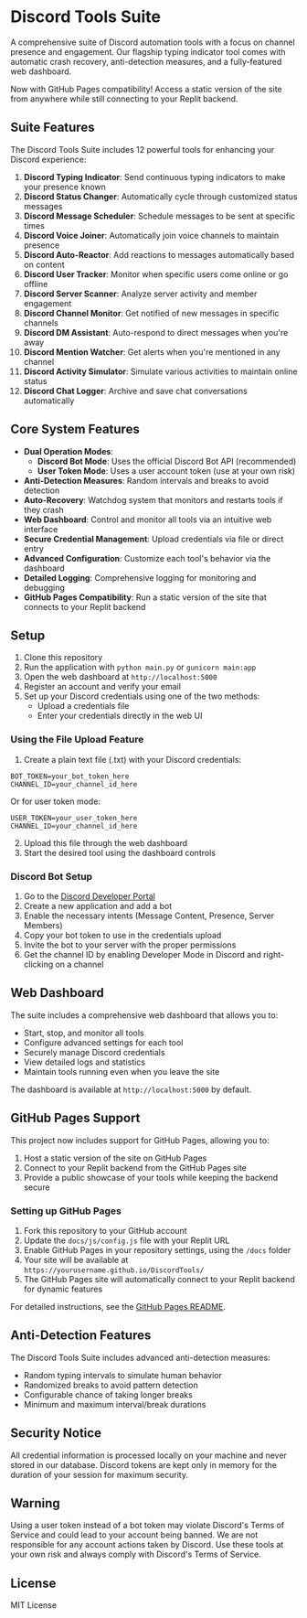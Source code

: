 # Discord Tools Suite

A comprehensive suite of Discord automation tools with a focus on channel presence and engagement. Our flagship typing indicator tool comes with automatic crash recovery, anti-detection measures, and a fully-featured web dashboard.

Now with GitHub Pages compatibility! Access a static version of the site from anywhere while still connecting to your Replit backend.

## Suite Features

The Discord Tools Suite includes 12 powerful tools for enhancing your Discord experience:

1. **Discord Typing Indicator**: Send continuous typing indicators to make your presence known
2. **Discord Status Changer**: Automatically cycle through customized status messages
3. **Discord Message Scheduler**: Schedule messages to be sent at specific times
4. **Discord Voice Joiner**: Automatically join voice channels to maintain presence
5. **Discord Auto-Reactor**: Add reactions to messages automatically based on content
6. **Discord User Tracker**: Monitor when specific users come online or go offline
7. **Discord Server Scanner**: Analyze server activity and member engagement
8. **Discord Channel Monitor**: Get notified of new messages in specific channels
9. **Discord DM Assistant**: Auto-respond to direct messages when you're away
10. **Discord Mention Watcher**: Get alerts when you're mentioned in any channel
11. **Discord Activity Simulator**: Simulate various activities to maintain online status
12. **Discord Chat Logger**: Archive and save chat conversations automatically

## Core System Features

- **Dual Operation Modes**:
  - **Discord Bot Mode**: Uses the official Discord Bot API (recommended)
  - **User Token Mode**: Uses a user account token (use at your own risk)
- **Anti-Detection Measures**: Random intervals and breaks to avoid detection
- **Auto-Recovery**: Watchdog system that monitors and restarts tools if they crash
- **Web Dashboard**: Control and monitor all tools via an intuitive web interface
- **Secure Credential Management**: Upload credentials via file or direct entry
- **Advanced Configuration**: Customize each tool's behavior via the dashboard
- **Detailed Logging**: Comprehensive logging for monitoring and debugging
- **GitHub Pages Compatibility**: Run a static version of the site that connects to your Replit backend

## Setup

1. Clone this repository
2. Run the application with `python main.py` or `gunicorn main:app`
3. Open the web dashboard at `http://localhost:5000`
4. Register an account and verify your email
5. Set up your Discord credentials using one of the two methods:
   - Upload a credentials file
   - Enter your credentials directly in the web UI

### Using the File Upload Feature

1. Create a plain text file (.txt) with your Discord credentials:
```
BOT_TOKEN=your_bot_token_here
CHANNEL_ID=your_channel_id_here
```
   
   Or for user token mode:
```
USER_TOKEN=your_user_token_here
CHANNEL_ID=your_channel_id_here
```

2. Upload this file through the web dashboard
3. Start the desired tool using the dashboard controls

### Discord Bot Setup

1. Go to the [Discord Developer Portal](https://discord.com/developers/applications)
2. Create a new application and add a bot
3. Enable the necessary intents (Message Content, Presence, Server Members)
4. Copy your bot token to use in the credentials upload
5. Invite the bot to your server with the proper permissions
6. Get the channel ID by enabling Developer Mode in Discord and right-clicking on a channel

## Web Dashboard

The suite includes a comprehensive web dashboard that allows you to:

- Start, stop, and monitor all tools
- Configure advanced settings for each tool
- Securely manage Discord credentials
- View detailed logs and statistics
- Maintain tools running even when you leave the site

The dashboard is available at `http://localhost:5000` by default.

## GitHub Pages Support

This project now includes support for GitHub Pages, allowing you to:

1. Host a static version of the site on GitHub Pages
2. Connect to your Replit backend from the GitHub Pages site
3. Provide a public showcase of your tools while keeping the backend secure

### Setting up GitHub Pages

1. Fork this repository to your GitHub account
2. Update the `docs/js/config.js` file with your Replit URL
3. Enable GitHub Pages in your repository settings, using the `/docs` folder
4. Your site will be available at `https://yourusername.github.io/DiscordTools/`
5. The GitHub Pages site will automatically connect to your Replit backend for dynamic features

For detailed instructions, see the [GitHub Pages README](docs/README.md).

## Anti-Detection Features

The Discord Tools Suite includes advanced anti-detection measures:

- Random typing intervals to simulate human behavior
- Randomized breaks to avoid pattern detection
- Configurable chance of taking longer breaks
- Minimum and maximum interval/break durations

## Security Notice

All credential information is processed locally on your machine and never stored in our database. Discord tokens are kept only in memory for the duration of your session for maximum security.

## Warning

Using a user token instead of a bot token may violate Discord's Terms of Service and could lead to your account being banned. We are not responsible for any account actions taken by Discord. Use these tools at your own risk and always comply with Discord's Terms of Service.

## License

MIT License
